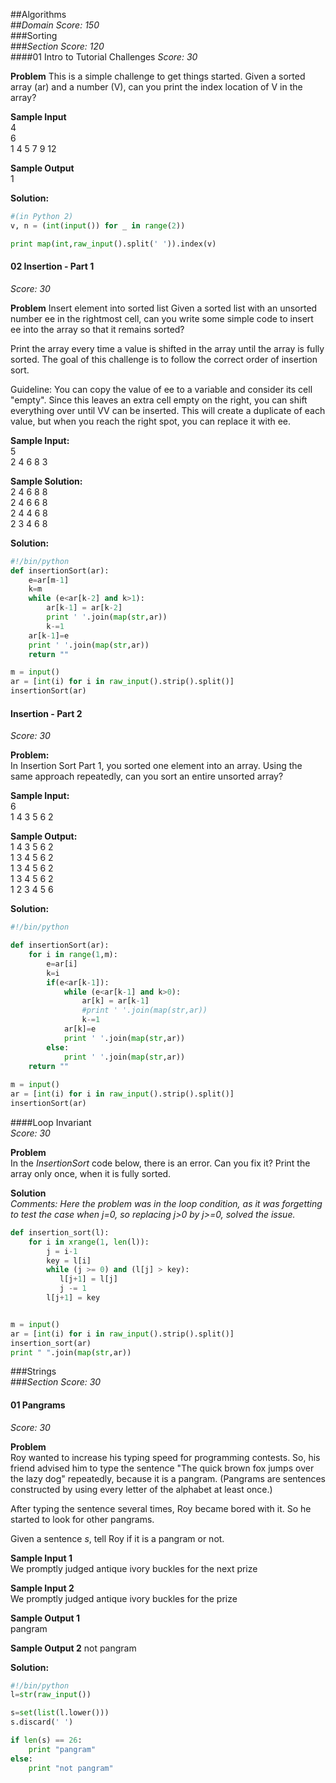 ##Algorithms   
##*Domain Score: 150*  
###Sorting  
###*Section Score: 120*  
####01 Intro to Tutorial Challenges
*Score: 30*

**Problem**
This is a simple challenge to get things started. Given a sorted array (ar) and a number (V), can you print the index location of V in the array?

**Sample Input**  
4  
6  
1 4 5 7 9 12  

**Sample Output**  
1  

**Solution:**  
```python
#(in Python 2)
v, n = (int(input()) for _ in range(2))

print map(int,raw_input().split(' ')).index(v)
```  

#### 02 Insertion - Part 1
*Score: 30*  

**Problem**
Insert element into sorted list 
Given a sorted list with an unsorted number ee in the rightmost cell, can you write some simple code to insert ee into the array so that it remains sorted?

Print the array every time a value is shifted in the array until the array is fully sorted. The goal of this challenge is to follow the correct order of insertion sort.

Guideline: You can copy the value of ee to a variable and consider its cell "empty". Since this leaves an extra cell empty on the right, you can shift everything over until VV can be inserted. This will create a duplicate of each value, but when you reach the right spot, you can replace it with ee.

**Sample Input:**  
5  
2 4 6 8 3  

**Sample Solution:**  
2 4 6 8 8  
2 4 6 6 8  
2 4 4 6 8  
2 3 4 6 8  

**Solution:** 
```python
#!/bin/python
def insertionSort(ar):    
    e=ar[m-1]
    k=m
    while (e<ar[k-2] and k>1):
        ar[k-1] = ar[k-2]
        print ' '.join(map(str,ar))
        k-=1
    ar[k-1]=e
    print ' '.join(map(str,ar))      
    return ""

m = input()
ar = [int(i) for i in raw_input().strip().split()]
insertionSort(ar)
```  

#### Insertion - Part 2
*Score: 30*  

**Problem:**  
In Insertion Sort Part 1, you sorted one element into an array. Using the same approach repeatedly, can you sort an entire unsorted array?

**Sample Input:**  
6  
1 4 3 5 6 2  

**Sample Output:**  
1 4 3 5 6 2  
1 3 4 5 6 2   
1 3 4 5 6 2   
1 3 4 5 6 2   
1 2 3 4 5 6   

**Solution:**  
```python
#!/bin/python

def insertionSort(ar):    
    for i in range(1,m):
        e=ar[i]
        k=i
        if(e<ar[k-1]):
            while (e<ar[k-1] and k>0):
                ar[k] = ar[k-1]
                #print ' '.join(map(str,ar))
                k-=1
            ar[k]=e
            print ' '.join(map(str,ar))
        else:
            print ' '.join(map(str,ar))
    return ""
       
m = input()
ar = [int(i) for i in raw_input().strip().split()]
insertionSort(ar)
```  
####Loop Invariant  
*Score: 30*  

**Problem**  
In the *InsertionSort* code below, there is an error. Can you fix it? Print the array only once, when it is fully sorted.  

**Solution**  
*Comments: Here the problem was in the loop condition, as it was forgetting to test the case when j=0, so replacing j>0 by j>=0, solved the issue.*  

```python
def insertion_sort(l):
    for i in xrange(1, len(l)):
        j = i-1 
        key = l[i]
        while (j >= 0) and (l[j] > key):
           l[j+1] = l[j]
           j -= 1
        l[j+1] = key


m = input()
ar = [int(i) for i in raw_input().strip().split()]
insertion_sort(ar)
print " ".join(map(str,ar))
```  
###Strings  
###*Section Score: 30*  
#### 01 Pangrams
*Score: 30*

**Problem**  
Roy wanted to increase his typing speed for programming contests. So, his friend advised him to type the sentence "The quick brown fox jumps over the lazy dog" repeatedly, because it is a pangram. (Pangrams are sentences constructed by using every letter of the alphabet at least once.)

After typing the sentence several times, Roy became bored with it. So he started to look for other pangrams.

Given a sentence *s*, tell Roy if it is a pangram or not.

**Sample Input 1**  
We promptly judged antique ivory buckles for the next prize  

**Sample Input 2**  
We promptly judged antique ivory buckles for the prize  

**Sample Output 1**  
pangram  

**Sample Output 2**
not pangram  

**Solution:**  
```python
#!/bin/python
l=str(raw_input())

s=set(list(l.lower()))
s.discard(' ')

if len(s) == 26:
    print "pangram"
else:
    print "not pangram"
```  
